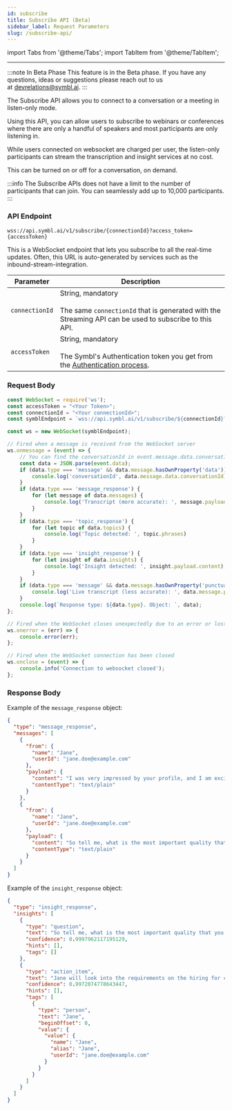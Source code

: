 ```yaml
---
id: subscribe
title: Subscribe API (Beta)
sidebar_label: Request Parameters 
slug: /subscribe-api/
---
```


import Tabs from '@theme/Tabs';
import TabItem from '@theme/TabItem';

---

:::note In Beta Phase
This feature is in the Beta phase. If you have any questions, ideas or suggestions please reach out to us at devrelations@symbl.ai.
:::

The Subscribe API allows you to connect to a conversation or a meeting in listen-only mode. 

Using this API, you can allow users to subscribe to webinars or conferences where there are only a handful of speakers and most participants are only listening in. 

While users connected on websocket are charged per user, the listen-only participants can stream the transcription and insight services at no cost. 

This can be turned on or off for a conversation, on demand. 

:::info
The Subscribe APIs does not have a limit to the number of participants that can join. You can seamlessly add up to 10,000 participants. 
:::

### API Endpoint

`wss://api.symbl.ai/v1/subscribe/{connectionId}?access_token={accessToken}`

This is a WebSocket endpoint that lets you subscribe to all the real-time updates. Often, this URL is auto-generated by services such as the inbound-stream-integration.


Parameter  |  Description
---------- | ------- |
```connectionId``` | String, mandatory <br/><br/> The same `connectionId` that is generated with the Streaming API can be used to subscribe to this API.
```accessToken``` | String, mandatory <br/><br/> The Symbl's Authentication token you get from the [Authentication process](/docs/developer-tools/authentication/).

### Request Body

``` js
const WebSocket = require('ws');​
const accessToken = "<Your Token>";
const connectionId = "<Your connectionId>";
const symblEndpoint = `wss://api.symbl.ai/v1/subscribe/${connectionId}?access_token=${accessToken}`;

const ws = new WebSocket(symblEndpoint);

// Fired when a message is received from the WebSocket server
ws.onmessage = (event) => {
    // You can find the conversationId in event.message.data.conversationId;
    const data = JSON.parse(event.data);
    if (data.type === 'message' && data.message.hasOwnProperty('data')) {
        console.log('conversationId', data.message.data.conversationId);
    }
    if (data.type === 'message_response') {
        for (let message of data.messages) {
            console.log('Transcript (more accurate): ', message.payload.content);
        }
    }
    if (data.type === 'topic_response') {
        for (let topic of data.topics) {
            console.log('Topic detected: ', topic.phrases)
        }
    }
    if (data.type === 'insight_response') {
        for (let insight of data.insights) {
            console.log('Insight detected: ', insight.payload.content);
        }
    }
    if (data.type === 'message' && data.message.hasOwnProperty('punctuated')) {
        console.log('Live transcript (less accurate): ', data.message.punctuated.transcript)
    }
    console.log(`Response type: ${data.type}. Object: `, data);
};

// Fired when the WebSocket closes unexpectedly due to an error or lost connection
ws.onerror = (err) => {
    console.error(err);
};

// Fired when the WebSocket connection has been closed
ws.onclose = (event) => {
    console.info('Connection to websocket closed');
};

```
### Response Body 

Example of the `message_response` object:

```json
{
  "type": "message_response",
  "messages": [
    {
      "from": {
        "name": "Jane",
        "userId": "jane.doe@example.com"
      },
      "payload": {
        "content": "I was very impressed by your profile, and I am excited to know more about you.",
        "contentType": "text/plain"
      }
    },
    {
      "from": {
        "name": "Jane",
        "userId": "jane.doe@example.com"
      },
      "payload": {
        "content": "So tell me, what is the most important quality that you acquired over all of your professional career?",
        "contentType": "text/plain"
      }
    }
  ]
}
```
Example of the `insight_response` object:

```json
{
  "type": "insight_response",
  "insights": [
    {
      "type": "question",
      "text": "So tell me, what is the most important quality that you acquired over all of your professional career?",
      "confidence": 0.9997962117195129,
      "hints": [],
      "tags": []
    },
    {
      "type": "action_item",
      "text": "Jane will look into the requirements on the hiring for coming financial year.",
      "confidence": 0.9972074778643447,
      "hints": [],
      "tags": [
        {
          "type": "person",
          "text": "Jane",
          "beginOffset": 0,
          "value": {
            "value": {
              "name": "Jane",
              "alias": "Jane",
              "userId": "jane.doe@example.com"
            }
          }
        }
      ]
    }
  ]
}
```
